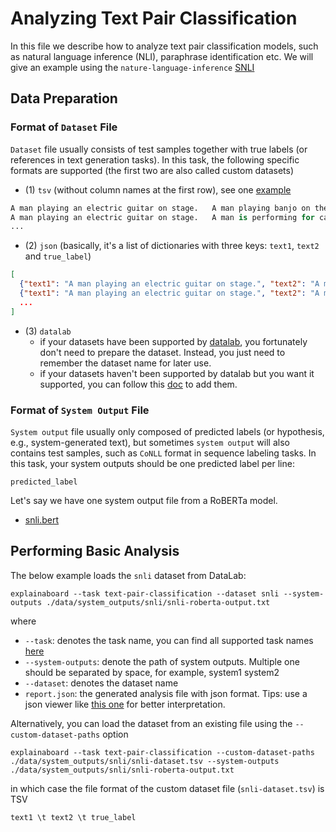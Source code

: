 # Analyzing Text Pair Classification


In this file we describe how to analyze text pair classification models,
such as natural language inference (NLI), paraphrase identification etc.
We will give an example using the `nature-language-inference` 
[SNLI](https://nlp.stanford.edu/projects/snli/)

## Data Preparation

### Format of `Dataset` File
`Dataset` file usually consists of test samples together with true labels (or references in text generation
tasks). 
In this task, the following specific formats are supported 
(the first two are also called custom datasets)

* (1) `tsv` (without column names at the first row), see one [example](https://github.com/neulab/ExplainaBoard/blob/main/data/system_outputs/snli/snli-dataset.tsv)
```python
A man playing an electric guitar on stage.   A man playing banjo on the floor.  contradiction
A man playing an electric guitar on stage.   A man is performing for cash.  neutral
...
```
* (2) `json` (basically, it's a list of dictionaries with three keys: `text1`, `text2` and `true_label`)
```json
[
  {"text1": "A man playing an electric guitar on stage.", "text2": "A man playing banjo on the floor.", "true_label": "contradiction"},
  {"text1": "A man playing an electric guitar on stage.", "text2": "A man is performing for cash.", "true_label": "neutral"},
  ...
]
```

* (3) `datalab`
    * if your datasets have been supported by [datalab](https://github.com/ExpressAI/DataLab/tree/main/datasets),
    you fortunately don't need to prepare the dataset. 
    Instead, you just need to remember the dataset name for later use.
    * if your datasets haven't been supported by datalab but you want it supported, you can follow this 
    [doc](https://github.com/ExpressAI/DataLab/blob/main/docs/SDK/add_new_datasets_into_sdk.md) to add them.


### Format of `System Output` File

`System output` file usually only composed of predicted labels (or hypothesis, e.g., system-generated text),
but sometimes `system output` will also contains test samples, such as `CoNLL` format in sequence labeling tasks.
In this task, your system outputs should be one predicted label per line:

```
predicted_label
```

Let's say we have one system output file from a RoBERTa model. 
* [snli.bert](https://github.com/neulab/ExplainaBoard/blob/main/data/system_outputs/snli/snli-roberta-output.txt) 



## Performing Basic Analysis

The below example loads the `snli` dataset from DataLab:
```shell
explainaboard --task text-pair-classification --dataset snli --system-outputs ./data/system_outputs/snli/snli-roberta-output.txt
```

where
* `--task`: denotes the task name, you can find all supported task names [here](https://github.com/neulab/ExplainaBoard/blob/main/docs/cli_interface.md)
* `--system-outputs`: denote the path of system outputs. Multiple one should be
  separated by space, for example, system1 system2
* `--dataset`: denotes the dataset name
* `report.json`: the generated analysis file with json format. Tips: use a json viewer
  like [this one](http://jsonviewer.stack.hu/) for better interpretation.

Alternatively, you can load the dataset from an existing file using the
`--custom-dataset-paths` option

```shell
explainaboard --task text-pair-classification --custom-dataset-paths ./data/system_outputs/snli/snli-dataset.tsv --system-outputs ./data/system_outputs/snli/snli-roberta-output.txt
```

in which case the file format of the custom dataset file (`snli-dataset.tsv`) is TSV

```
text1 \t text2 \t true_label
```
